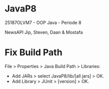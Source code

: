 # JavaP8
25187OLVM7 - OOP Java - Periode 8

NewsAPI Jip, Steven, Daan & Mostafa

# Fix Build Path
File > Properties > Java Build Path > Libraries: 
- Add JARs > select JavaP8/lib/[all jars] > OK.   
- Add Library > JUnit > [version] > OK. 
